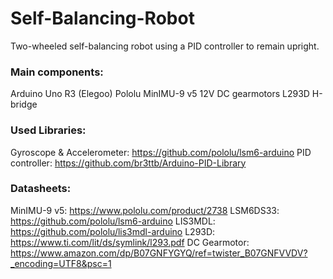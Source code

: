 # Self-Balancing-Robot
Two-wheeled self-balancing robot using a PID controller to remain upright. 

### Main components:
Arduino Uno R3 (Elegoo)
Pololu MinIMU-9 v5
12V DC gearmotors
L293D H-bridge

### Used Libraries:
Gyroscope & Accelerometer: https://github.com/pololu/lsm6-arduino
PID controller: https://github.com/br3ttb/Arduino-PID-Library 

### Datasheets:
MinIMU-9 v5: https://www.pololu.com/product/2738
LSM6DS33: https://github.com/pololu/lsm6-arduino
LIS3MDL: https://github.com/pololu/lis3mdl-arduino
L293D: https://www.ti.com/lit/ds/symlink/l293.pdf 
DC Gearmotor: https://www.amazon.com/dp/B07GNFYGYQ/ref=twister_B07GNFVVDV?_encoding=UTF8&psc=1


